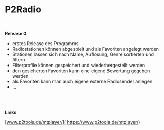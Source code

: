# P2Radio

<br />

**Release 0**

* erstes Release des Programms
* Radiostationen können abgespielt und als Favoriten angelegt werden
* Stationen lassen sich nach Name, Auflösung, Genre sortierten und filtern
* Filterprofile können gespeichert und wiederhergestellt werden
* den gesicherten Favoriten kann eine eigene Bewertung gegeben werden
* als Favoriten kann man auch eigene externe Radiosender anlegen
* ...


<br />
<br />

**Links**

[www.p2tools.de/mtplayer/]( https://www.p2tools.de/mtplayer/)
